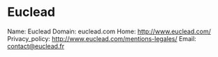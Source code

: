 
# Euclead

Name: Euclead
Domain: euclead.com
Home: http://www.euclead.com/
Privacy_policy: http://www.euclead.com/mentions-legales/
Email: contact@euclead.fr
